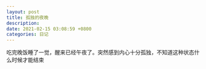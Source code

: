 ```yaml
---
layout: post
title: 孤独的夜晚
description: 
date: 2021-02-15 03:08:59 +0800
categories: 日记
---
```


吃完晚饭睡了一觉，醒来已经午夜了。突然感到内心十分孤独，不知道这种状态什么时候才能结束